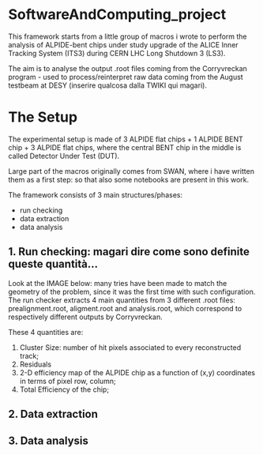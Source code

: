 # SoftwareAndComputing_project

This framework starts from a little group of macros i wrote to perform the analysis of ALPIDE-bent chips under study upgrade of the ALICE Inner Tracking System (ITS3) during CERN LHC Long Shutdown 3 (LS3). 

The aim is to analyse the output .root files coming from the Corryvreckan program - used to process/reinterpret raw data coming from the August testbeam at DESY (inserire qualcosa dalla TWIKI qui magari). 

# The Setup

The experimental setup is made of 3 ALPIDE flat chips + 1 ALPIDE BENT chip + 3 ALPIDE flat chips, where the central BENT chip in the middle is called Detector Under Test (DUT). 

 







Large part of the macros originally comes from SWAN, where i have written them as a first step: so that also some notebooks are present in this work. 

The framework consists of 3 main structures/phases:

- run checking
- data extraction
- data analysis 


## 1. Run checking: magari dire come sono definite queste quantità...
Look at the IMAGE below: many tries have been made to match the geometry of the problem, since it was the first time with such configuration. 
The run checker extracts 4 main quantities from 3 different .root files: prealignment.root, aligment.root and analysis.root, which correspond to respectively different outputs by Corryvreckan.

These 4 quantities are: 

1. Cluster Size: number of hit pixels associated to every reconstructed track;
2. Residuals
3. 2-D efficiency map of the ALPIDE chip as a function of (x,y) coordinates in terms of pixel row, column;
4. Total Efficiency of the chip;





## 2. Data extraction
## 3. Data analysis

